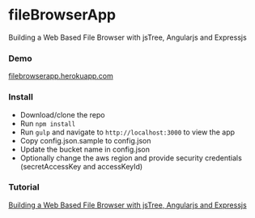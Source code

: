 fileBrowserApp
==============

Building a Web Based File Browser with jsTree, Angularjs and Expressjs

### Demo
[filebrowserapp.herokuapp.com](http://filebrowserapp.herokuapp.com/)

### Install

* Download/clone the repo
* Run `npm install`
* Run `gulp` and navigate to `http://localhost:3000` to view the app
* Copy config.json.sample to config.json 
* Update the bucket name in config.json
* Optionally change the aws region and provide security credentials (secretAccessKey and accessKeyId)

### Tutorial 

[Building a Web Based File Browser with jsTree, Angularjs and Expressjs](http://thejackalofjavascript.com/file-browser-with-jstree-angularjs-and-expressjs)
